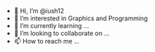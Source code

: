 - 👋 Hi, I’m @iush12
- 👀 I’m interested in Graphics and Programming
- 🌱 I’m currently learning ...
- 💞️ I’m looking to collaborate on ...
- 📫 How to reach me ...

<!---
iush12/iush12 is a ✨ special ✨ repository because its `README.md` (this file) appears on your GitHub profile.
You can click the Preview link to take a look at your changes.
--->
